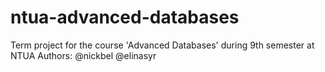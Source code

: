 # ntua-advanced-databases
Term project for the course 'Advanced Databases' during 9th semester at NTUA
Authors: 
@nickbel 
@elinasyr